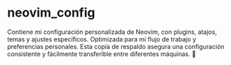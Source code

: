 # neovim_config
Contiene mi configuración personalizada de Neovim, con plugins, atajos, temas y ajustes específicos. Optimizada para mi flujo de trabajo y preferencias personales. Esta copia de respaldo asegura una configuración consistente y fácilmente transferible entre diferentes máquinas. 🔄
